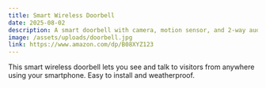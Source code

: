 ```yaml
---
title: Smart Wireless Doorbell
date: 2025-08-02
description: A smart doorbell with camera, motion sensor, and 2-way audio.
image: /assets/uploads/doorbell.jpg
link: https://www.amazon.com/dp/B08XYZ123
---
```


This smart wireless doorbell lets you see and talk to visitors from anywhere using your smartphone. Easy to install and weatherproof.
